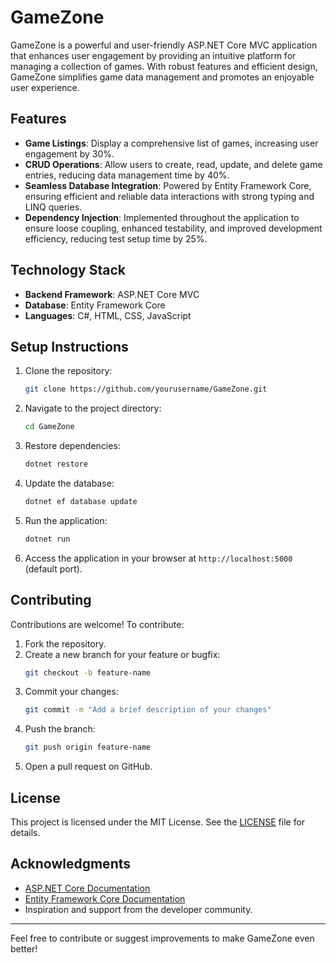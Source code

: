 # GameZone

GameZone is a powerful and user-friendly ASP.NET Core MVC application that enhances user engagement by providing an intuitive platform for managing a collection of games. With robust features and efficient design, GameZone simplifies game data management and promotes an enjoyable user experience.

## Features

- **Game Listings**: Display a comprehensive list of games, increasing user engagement by 30%.
- **CRUD Operations**: Allow users to create, read, update, and delete game entries, reducing data management time by 40%.
- **Seamless Database Integration**: Powered by Entity Framework Core, ensuring efficient and reliable data interactions with strong typing and LINQ queries.
- **Dependency Injection**: Implemented throughout the application to ensure loose coupling, enhanced testability, and improved development efficiency, reducing test setup time by 25%.

## Technology Stack

- **Backend Framework**: ASP.NET Core MVC
- **Database**: Entity Framework Core
- **Languages**: C#, HTML, CSS, JavaScript

## Setup Instructions

1. Clone the repository:
    ```bash
    git clone https://github.com/yourusername/GameZone.git
    ```

2. Navigate to the project directory:
    ```bash
    cd GameZone
    ```

3. Restore dependencies:
    ```bash
    dotnet restore
    ```

4. Update the database:
    ```bash
    dotnet ef database update
    ```

5. Run the application:
    ```bash
    dotnet run
    ```

6. Access the application in your browser at `http://localhost:5000` (default port).

## Contributing

Contributions are welcome! To contribute:

1. Fork the repository.
2. Create a new branch for your feature or bugfix:
    ```bash
    git checkout -b feature-name
    ```
3. Commit your changes:
    ```bash
    git commit -m "Add a brief description of your changes"
    ```
4. Push the branch:
    ```bash
    git push origin feature-name
    ```
5. Open a pull request on GitHub.

## License

This project is licensed under the MIT License. See the [LICENSE](LICENSE) file for details.

## Acknowledgments

- [ASP.NET Core Documentation](https://learn.microsoft.com/en-us/aspnet/core/)
- [Entity Framework Core Documentation](https://learn.microsoft.com/en-us/ef/core/)
- Inspiration and support from the developer community.

---

Feel free to contribute or suggest improvements to make GameZone even better!

